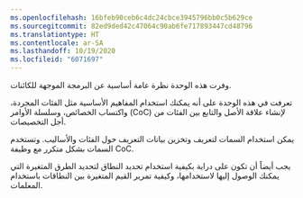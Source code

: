 ```yaml
---
ms.openlocfilehash: 16bfeb90ceb6c4dc24cbce3945796bb0c5b629ce
ms.sourcegitcommit: 82ed9ded42c47064c90ab6fe717893447cd48796
ms.translationtype: HT
ms.contentlocale: ar-SA
ms.lasthandoff: 10/19/2020
ms.locfileid: "6071697"
---
```


وفرت هذه الوحدة نظرة عامة أساسية عن البرمجة الموجهة للكائنات.
 
تعرفت في هذه الوحدة على أنه يمكنك استخدام المفاهيم الأساسية مثل الفئات المجردة، واكتساب الخصائص، وسلسلة الأوامر (CoC) لإنشاء علاقة الأصل والتابع بين الفئات من أجل التخصيصات.

يمكن استخدام السمات لتعريف وتخزين بيانات التعريف حول الفئات والأساليب. وتستخدم السمات بشكل متكرر مع وظيفة CoC. 

يجب أيضاً أن تكون على دراية بكيفية استخدام تحديد النطاق لتحديد الطرق المتغيرة التي يمكنك الوصول إليها لاستخدامها، وكيفية تمرير القيم المتغيرة بين النطاقات باستخدام المعلمات.

